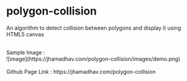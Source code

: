 # polygon-collision

An algorithm to detect collision between polygons and display it using HTML5 canvas

<br>
Sample Image : <br>
![image](https://jhamadhav.com/polygon-collision/images/demo.png)

<br>
<br>
Github Page Link : https://jhamadhav.com/polygon-collision

